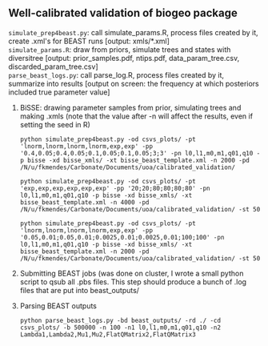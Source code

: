 ## Well-calibrated validation of biogeo package

`simulate_prep4beast.py`: call simulate_params.R, process files created by it, create .xml's for BEAST runs [output: xmls/*.xml]    
`simulate_params.R`: draw from priors, simulate trees and states with diversitree [output: prior_samples.pdf, ntips.pdf, data_param_tree.csv, discarded_param_tree.csv]    
`parse_beast_logs.py`: call parse_log.R, process files created by it, summarize into results [output on screen: the frequency at which posteriors included true parameter value]    

1) BiSSE: drawing parameter samples from prior, simulating trees and making .xmls (note that the value after -n will affect the results, even if setting the seed in R)

    ``python simulate_prep4beast.py -od csvs_plots/ -pt 'lnorm,lnorm,lnorm,lnorm,exp,exp' -pp '0.4,0.05;0.4,0.05;0.1,0.05;0.1,0.05;3;3' -pn l0,l1,m0,m1,q01,q10 -p bisse -xd bisse_xmls/ -xt bisse_beast_template.xml -n 2000 -pd /N/u/fkmendes/Carbonate/Documents/uoa/calibrated_validation/``    

    ``python simulate_prep4beast.py -od csvs_plots/ -pt 'exp,exp,exp,exp,exp,exp' -pp '20;20;80;80;80;80' -pn l0,l1,m0,m1,q01,q10 -p bisse -xd bisse_xmls/ -xt bisse_beast_template.xml -n 4000 -pd /N/u/fkmendes/Carbonate/Documents/uoa/calibrated_validation/ -st 50``

    ``python simulate_prep4beast.py -od csvs_plots/ -pt 'lnorm,lnorm,lnorm,lnorm,exp,exp' -pp '0.05,0.01;0.05,0.01;0.0025,0.01;0.0025,0.01;100;100' -pn l0,l1,m0,m1,q01,q10 -p bisse -xd bisse_xmls/ -xt bisse_beast_template.xml -n 2000 -pd /N/u/fkmendes/Carbonate/Documents/uoa/calibrated_validation/ -st 50``    
    
2) Submitting BEAST jobs (was done on cluster, I wrote a small python script to qsub all .pbs files. This step should produce a bunch of .log files that are put into beast_outputs/    

3) Parsing BEAST outputs    

    ``python parse_beast_logs.py -bd beast_outputs/ -rd ./ -cd csvs_plots/ -b 500000 -n 100 -n1 l0,l1,m0,m1,q01,q10 -n2 Lambda1,Lambda2,Mu1,Mu2,FlatQMatrix2,FlatQMatrix3``    
